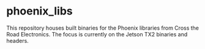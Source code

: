 # phoenix_libs  #

This repository houses built binaries for the Phoenix libraries from Cross the Road Electronics. The focus is currently on the Jetson TX2 binaries and headers.

